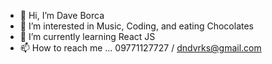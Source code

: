 - 👋 Hi, I’m Dave Borca
- 👀 I’m interested in Music, Coding, and eating Chocolates
- 🌱 I’m currently learning React JS
- 📫 How to reach me ... 09771127727 / dndvrks@gmail.com

<!---
dndvorks/dndvorks is a ✨ special ✨ repository because its `README.md` (this file) appears on your GitHub profile.
You can click the Preview link to take a look at your changes.
--->
